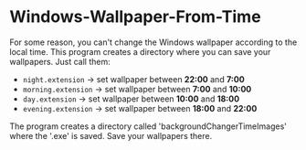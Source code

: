 # Windows-Wallpaper-From-Time
For some reason, you can't change the Windows wallpaper according to the local time. This program creates a directory where you can save your wallpapers. Just call them:
- ```night.extension``` -> set wallpaper between **22:00** and **7:00**
- ```morning.extension``` -> set wallpaper between **7:00** and **10:00**
- ```day.extension``` -> set wallpaper between **10:00** and **18:00**
- ```evening.extension``` -> set wallpaper between **18:00** and **22:00**

The program creates a directory called 'backgroundChangerTimeImages' where the '.exe' is saved. Save your wallpapers there.
